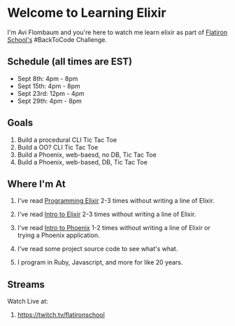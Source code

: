 # Welcome to Learning Elixir

I'm Avi Flombaum and you're here to watch me learn elixir as part of [Flatiron School's](https://flatironschool.com) #BackToCode Challenge.

## Schedule (all times are EST)

- Sept 8th: 4pm - 8pm
- Sept 15th: 4pm - 8pm
- Sept 23rd: 12pm - 4pm
- Sept 29th: 4pm - 8pm

## Goals

1. Build a procedural CLI Tic Tac Toe
2. Build a OO? CLI Tic Tac Toe
3. Build a Phoenix, web-baesd, no DB, Tic Tac Toe
4. Build a Phoenix, web-based, DB, Tic Tac Toe

## Where I'm At

1. I've read [Programming Elixir](https://pragprog.com/book/elixir/programming-elixir) 2-3 times without writing a line of Elixir.

2. I've read [Intro to Elixir](https://elixir-lang.org/getting-started/introduction.html) 2-3 times without writing a line of Elixir.

3. I've read [Intro to Phoenix](https://hexdocs.pm/phoenix/overview.html) 1-2 times without writing a line of Elixir or trying a Phoenix application.

4. I've read some project source code to see what's what.

5. I program in Ruby, Javascript, and more for like 20 years.

## Streams

Watch Live at:

1. https://twitch.tv/flatironschool
